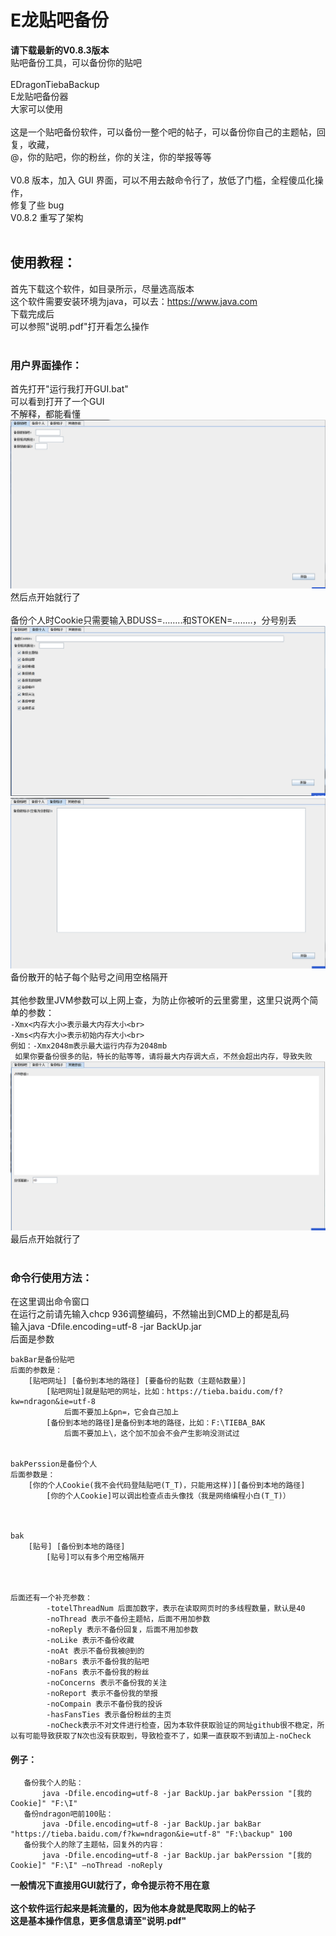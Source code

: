 # E龙贴吧备份

**请下载最新的V0.8.3版本**<br>
贴吧备份工具，可以备份你的贴吧<br>
<br>
EDragonTiebaBackup<br>
E龙贴吧备份器<br>
大家可以使用<br>
<br>
这是一个贴吧备份软件，可以备份一整个吧的帖子，可以备份你自己的主题帖，回复，收藏，<br>
@，你的贴吧，你的粉丝，你的关注，你的举报等等<br>
<br>
V0.8 版本，加入 GUI 界面，可以不用去敲命令行了，放低了门槛，全程傻瓜化操作，<br>
修复了些 bug<br>
V0.8.2 重写了架构<br>
<br>
## 使用教程：
首先下载这个软件，如目录所示，尽量选高版本<br>
这个软件需要安装环境为java，可以去：https://www.java.com<br>
下载完成后<br>
可以参照"说明.pdf"打开看怎么操作<br>
<br>
### 用户界面操作：
首先打开"运行我打开GUI.bat"<br>
可以看到打开了一个GUI<br>
不解释，都能看懂<br>
![<图片加载失败>](describeFiles/tieba1.png)<br>
然后点开始就行了<br>
<br>
备份个人时Cookie只需要输入BDUSS=……..和STOKEN=……..，分号别丢<br>
![<图片加载失败>](describeFiles/tieba2.png)<br>
![<图片加载失败>](describeFiles/tieba3.png)<br>
备份散开的帖子每个贴号之间用空格隔开<br>
<br>
其他参数里JVM参数可以上网上查，为防止你被听的云里雾里，这里只说两个简单的参数：<br>
		`-Xmx<内存大小>表示最大内存大小<br>`<br>
		`-Xms<内存大小>表示初始内存大小<br>`<br>
		`例如：-Xmx2048m表示最大运行内存为2048mb`<br>
		` 如果你要备份很多的贴，特长的贴等等，请将最大内存调大点，不然会超出内存，导致失败`<br>
![<图片加载失败>](describeFiles/tieba4.png)<br>
最后点开始就行了<br>
<br>
### 命令行使用方法：
在这里调出命令窗口<br>
在运行之前请先输入chcp 936调整编码，不然输出到CMD上的都是乱码<br>
输入java -Dfile.encoding=utf-8 -jar BackUp.jar<br>
后面是参数
```
bakBar是备份贴吧
后面的参数是：
	[贴吧网址] [备份到本地的路径] [要备份的贴数（主题帖数量）]
		[贴吧网址]就是贴吧的网址，比如：https://tieba.baidu.com/f?kw=ndragon&ie=utf-8
			后面不要加上&pn=，它会自己加上
		[备份到本地的路径]是备份到本地的路径，比如：F:\TIEBA_BAK
			后面不要加上\，这个加不加会不会产生影响没测试过


bakPerssion是备份个人
后面参数是：
	[你的个人Cookie(我不会代码登陆贴吧(T_T)，只能用这样)][备份到本地的路径]
		[你的个人Cookie]可以调出检查点击头像找（我是网络编程小白(T_T)）



bak
	[贴号] [备份到本地的路径]
		[贴号]可以有多个用空格隔开



后面还有一个补充参数：
		-totelThreadNum 后面加数字，表示在读取网页时的多线程数量，默认是40
		-noThread 表示不备份主题帖，后面不用加参数
		-noReply 表示不备份回复，后面不用加参数
		-noLike 表示不备份收藏
		-noAt 表示不备份我被@到的
		-noBars 表示不备份我的贴吧
		-noFans 表示不备份我的粉丝
		-noConcerns 表示不备份我的关注
		-noReport 表示不备份我的举报
		-noCompain 表示不备份我的投诉
		-hasFansTies 表示备份粉丝的主页
		-noCheck表示不对文件进行检查，因为本软件获取验证的网址github很不稳定，所以有可能导致获取了N次也没有获取到，导致检查不了，如果一直获取不到请加上-noCheck
```

#### 例子：
```
   备份我个人的贴：
       java -Dfile.encoding=utf-8 -jar BackUp.jar bakPerssion "[我的Cookie]" "F:\I"
   备份ndragon吧前100贴：
       java -Dfile.encoding=utf-8 -jar BackUp.jar bakBar "https://tieba.baidu.com/f?kw=ndragon&ie=utf-8" "F:\backup" 100
   备份我个人的除了主题帖，回复外的内容：
       java -Dfile.encoding=utf-8 -jar BackUp.jar bakPerssion "[我的Cookie]" "F:\I" –noThread -noReply
```

**一般情况下直接用GUI就行了，命令提示符不用在意**<br><br>
**这个软件运行起来是耗流量的，因为他本身就是爬取网上的帖子**<br>
**这是基本操作信息，更多信息请至"说明.pdf"**

